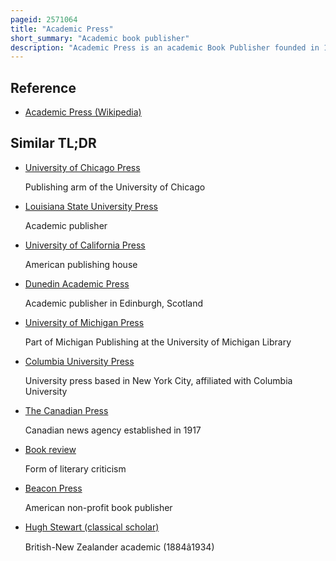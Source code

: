 ```yaml
---
pageid: 2571064
title: "Academic Press"
short_summary: "Academic book publisher"
description: "Academic Press is an academic Book Publisher founded in 1941. It was acquired in 1969 by Harcourt Brace World. Reed Elsevier said in 2000 it would buy Harcourt, a Deal completed the next Year, after a regulatory Review. Therefore academic Press is now an Imprint of Elsevier."
---
```


## Reference

- [Academic Press (Wikipedia)](https://en.wikipedia.org/?curid=2571064)

## Similar TL;DR

- [University of Chicago Press](/tldr/en/university-of-chicago-press)

  Publishing arm of the University of Chicago

- [Louisiana State University Press](/tldr/en/louisiana-state-university-press)

  Academic publisher

- [University of California Press](/tldr/en/university-of-california-press)

  American publishing house

- [Dunedin Academic Press](/tldr/en/dunedin-academic-press)

  Academic publisher in Edinburgh, Scotland

- [University of Michigan Press](/tldr/en/university-of-michigan-press)

  Part of Michigan Publishing at the University of Michigan Library

- [Columbia University Press](/tldr/en/columbia-university-press)

  University press based in New York City, affiliated with Columbia University

- [The Canadian Press](/tldr/en/the-canadian-press)

  Canadian news agency established in 1917

- [Book review](/tldr/en/book-review)

  Form of literary criticism

- [Beacon Press](/tldr/en/beacon-press)

  American non-profit book publisher

- [Hugh Stewart (classical scholar)](/tldr/en/hugh-stewart-classical-scholar)

  British-New Zealander academic (1884â1934)
